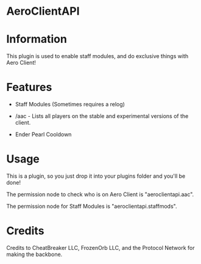 # AeroClientAPI

# Information

This plugin is used to enable staff modules, and do exclusive things with Aero Client!

# Features

- Staff Modules (Sometimes requires a relog)

- /aac - Lists all players on the stable and experimental versions of the client.

- Ender Pearl Cooldown

# Usage

This is a plugin, so you just drop it into your plugins folder and you'll be done!

The permission node to check who is on Aero Client is "aeroclientapi.aac".

The permission node for Staff Modules is "aeroclientapi.staffmods".

# Credits

Credits to CheatBreaker LLC, FrozenOrb LLC, and the Protocol Network for making the backbone.
